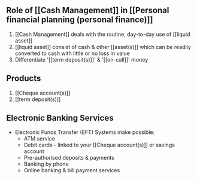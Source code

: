 

## Role of [[Cash Management]] in [[Personal financial planning (personal finance)]]
1. [[Cash Management]] deals with the routine, day-to-day use of [[liquid asset]]
2. [[liquid asset]] consist of cash & other [[asset(s)]] which can be readily converted to cash with little or no loss in value
3. Differentiate '[[term deposit(s)]]' & '[[on-call]]' money

## Products
1. [[Cheque account(s)]]
2. [[term deposit(s)]]

## Electronic Banking Services
- Electronic Funds Transfer (EFT) Systems make possible:
	- ATM service
	- Debit cards - linked to your [[Cheque account(s)]] or savings account
	- Pre-authorised deposits & payments
	- Banking by phone
	- Online banking & bill payment services